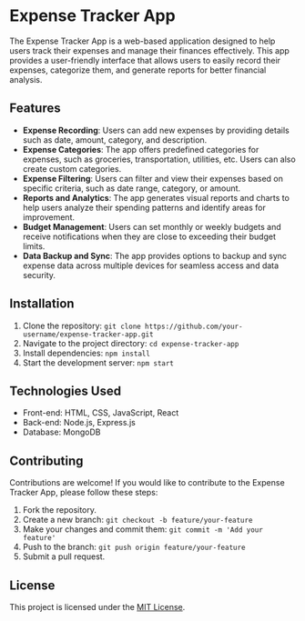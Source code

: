 # Expense Tracker App

The Expense Tracker App is a web-based application designed to help users track their expenses and manage their finances effectively. This app provides a user-friendly interface that allows users to easily record their expenses, categorize them, and generate reports for better financial analysis.

## Features

- **Expense Recording**: Users can add new expenses by providing details such as date, amount, category, and description.
- **Expense Categories**: The app offers predefined categories for expenses, such as groceries, transportation, utilities, etc. Users can also create custom categories.
- **Expense Filtering**: Users can filter and view their expenses based on specific criteria, such as date range, category, or amount.
- **Reports and Analytics**: The app generates visual reports and charts to help users analyze their spending patterns and identify areas for improvement.
- **Budget Management**: Users can set monthly or weekly budgets and receive notifications when they are close to exceeding their budget limits.
- **Data Backup and Sync**: The app provides options to backup and sync expense data across multiple devices for seamless access and data security.

## Installation

1. Clone the repository: `git clone https://github.com/your-username/expense-tracker-app.git`
2. Navigate to the project directory: `cd expense-tracker-app`
3. Install dependencies: `npm install`
4. Start the development server: `npm start`

## Technologies Used

- Front-end: HTML, CSS, JavaScript, React
- Back-end: Node.js, Express.js
- Database: MongoDB

## Contributing

Contributions are welcome! If you would like to contribute to the Expense Tracker App, please follow these steps:

1. Fork the repository.
2. Create a new branch: `git checkout -b feature/your-feature`
3. Make your changes and commit them: `git commit -m 'Add your feature'`
4. Push to the branch: `git push origin feature/your-feature`
5. Submit a pull request.

## License

This project is licensed under the [MIT License](LICENSE).
